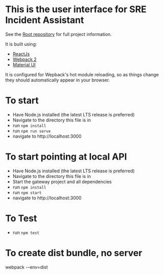 # This is the user interface for SRE Incident Assistant
See the [Root repository](https://github.com/azure/Sia-Root) for full project information.

It is built using:
+ [ReactJs](https://facebook.github.io/react/)
+ [Webpack 2](https://webpack.js.org/)
+ [Material UI](http://www.material-ui.com/#/)

It is configured for Wepback's hot module reloading, so as things change they should automatically appear in your browser.

# To start
+ Have Node.js installed (the latest LTS release is preferred)
+ Navigate to the directory this file is in
+ run `npm install`
+ run `npm run serve`
+ navigate to http://localhost:3000

# To start pointing at local API
+ Have Node.js installed (the latest LTS release is preferred)
+ Navigate to the directory this file is in
+ Start the gateway project and all dependencies
+ run `npm install`
+ run `npm start`
+ navigate to http://localhost:3000

# To Test
+ run `npm test`

# To create dist bundle, no server
webpack --env=dist
